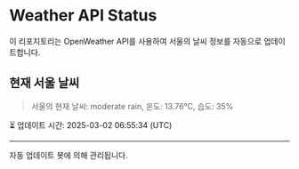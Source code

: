 
# Weather API Status

이 리포지토리는 OpenWeather API를 사용하여 서울의 날씨 정보를 자동으로 업데이트합니다.

## 현재 서울 날씨
> 서울의 현재 날씨: moderate rain, 온도: 13.76°C, 습도: 35%

⏳ 업데이트 시간: 2025-03-02 06:55:34 (UTC)

---
자동 업데이트 봇에 의해 관리됩니다.
